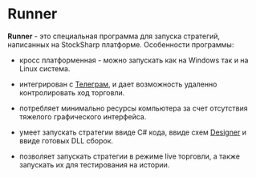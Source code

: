 # Runner

**Runner** - это специальная программа для запуска стратегий, написанных на StockSharp платформе. Особенности программы:

- кросс платформенная - можно запускать как на Windows так и на Linux система.

- интегрирован с [Телеграм](telegram_services.md), и дает возможность удаленно контролировать ход торговли.

- потребляет минимально ресурсы компьютера за счет отсутствия тяжелого графического интерфейса.

- умеет запускать стратегии ввиде C# кода, ввиде схем [Designer](designer.md) и ввиде готовых DLL сборок.

- позволяет запускать стратегии в режиме live торговли, а также запускать их для тестирования на истории.